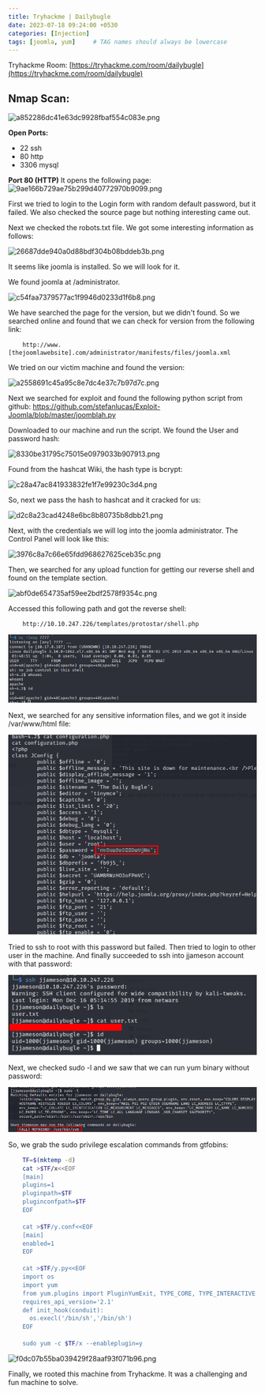 ```yaml
---
title: Tryhackme | Dailybugle
date: 2023-07-18 09:24:00 +0530
categories: [Injection]
tags: [joomla, yum]     # TAG names should always be lowercase
---
```


Tryhackme Room: [https://tryhackme.com/room/dailybugle](https://tryhackme.com/room/dailybugle)

## Nmap Scan:

![a852286dc41e63dc9928fbaf554c083e.png](/_resources/a852286dc41e63dc9928fbaf554c083e.png)

**Open Ports:**

- 22 ssh
- 80 http
- 3306 mysql

**Port 80 (HTTP)**
It opens the following page:
![9ae166b729ae75b299d40772970b9099.png](/_resources/9ae166b729ae75b299d40772970b9099.png)

First we tried to login to the Login form with random default password, but it failed. We also checked the source page but nothing interesting came out.

Next we checked the robots.txt file. We got some interesting information as follows:

![26687dde940a0d88bdf304b08bddeb3b.png](/_resources/26687dde940a0d88bdf304b08bddeb3b.png)

It seems like joomla is installed. So we will look for it.

We found joomla at /administrator.

![c54faa7379577ac1f9946d0233d1f6b8.png](/_resources/c54faa7379577ac1f9946d0233d1f6b8.png)

We have searched the page for the version, but we didn't found. So we searched online and found that we can check for version from the following link:

```
    http://www.[thejoomlawebsite].com/administrator/manifests/files/joomla.xml
```

We tried on our victim machine and found the version:

![a2558691c45a95c8e7dc4e37c7b97d7c.png](/_resources/a2558691c45a95c8e7dc4e37c7b97d7c.png)

Next we searched for exploit and found the following python script from github:
https://github.com/stefanlucas/Exploit-Joomla/blob/master/joomblah.py

Downloaded to our machine and run the script. We found the User and password hash:

![8330be31795c75015e0979033b907913.png](/_resources/8330be31795c75015e0979033b907913.png)

Found from the hashcat Wiki, the hash type is bcrypt:

![c28a47ac841933832fe1f7e99230c3d4.png](/_resources/c28a47ac841933832fe1f7e99230c3d4.png)

So, next we pass the hash to hashcat and it cracked for us:

![d2c8a23cad4248e6bc8b80735b8dbb21.png](/_resources/d2c8a23cad4248e6bc8b80735b8dbb21.png)

Next, with the credentials we will log into the joomla administrator. The Control Panel will look like this:

![3976c8a7c66e65fdd968627625ceb35c.png](/_resources/3976c8a7c66e65fdd968627625ceb35c.png)

Then, we searched for any upload function for getting our reverse shell and found on the template section.

![abf0de654735af59ee2bdf2578f9354c.png](/_resources/abf0de654735af59ee2bdf2578f9354c.png)

Accessed this following path and got the reverse shell:

```
    http://10.10.247.226/templates/protostar/shell.php
```

![49cda998af13f2fed7a82607ad479b59.png](../_resources/49cda998af13f2fed7a82607ad479b59.png)

Next, we searched for any sensitive information files, and we got it inside /var/www/html file:

![d1b0f1d001f481cf9f8136dabffb5c91.png](../_resources/d1b0f1d001f481cf9f8136dabffb5c91.png)

Tried to ssh to root with this password but failed. Then tried to login to other user in the machine.
And finally succeeded to ssh into jjameson account with that password:

![8866359b5afc47f8611b035ded3070cc.png](../_resources/8866359b5afc47f8611b035ded3070cc.png)

Next, we checked sudo -l and we saw that we can run yum binary without password:

![ecec9582e47c3345f96242168a0d530f.png](../_resources/ecec9582e47c3345f96242168a0d530f.png)

So, we grab the sudo privilege escalation commands from gtfobins:

```bash
    TF=$(mktemp -d)
    cat >$TF/x<<EOF
    [main]
    plugins=1
    pluginpath=$TF
    pluginconfpath=$TF
    EOF

    cat >$TF/y.conf<<EOF
    [main]
    enabled=1
    EOF

    cat >$TF/y.py<<EOF
    import os
    import yum
    from yum.plugins import PluginYumExit, TYPE_CORE, TYPE_INTERACTIVE
    requires_api_version='2.1'
    def init_hook(conduit):
      os.execl('/bin/sh','/bin/sh')
    EOF

    sudo yum -c $TF/x --enableplugin=y
```

![f0dc07b55ba039429f28aaf93f071b96.png](/_resources/f0dc07b55ba039429f28aaf93f071b96.png)

Finally, we rooted this machine from Tryhackme. It was a challenging and fun machine to solve.
